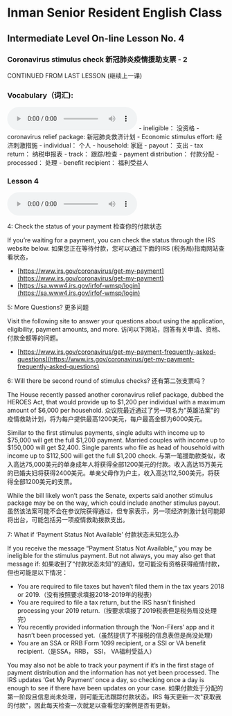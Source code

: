# Inman Senior Resident English Class
## Intermediate Level On-line Lesson No. 4
### Coronavirus stimulus check   新冠肺炎疫情援助支票 - 2

CONTINUED FROM LAST LESSON (继续上一课)
### Vocabulary（词汇):
<audio controls>
  <source src="/vocab4.mp3" type="audio/mpeg">
  Your browser does not support the audio element.
</audio>
- ineligible：					没资格
- coronavirus relief package:		新冠肺炎救济计划
- Economic stimulus effort:  		经济刺激措施
- individual：				个人
- household:					家庭
- payout：					支出
- tax return：				纳税申报表
- track：					跟踪/检查
- payment distribution：		付款分配
- processed：				处理
- benefit recipient：			福利受益人

### Lesson 4
<audio controls>
  <source src="/lesson4.mp3" type="audio/mpeg">
  Your browser does not support the audio element.
</audio>

4: Check the status of your payment 检查你的付款状态

If you’re waiting for a payment, you can check the status through the IRS website below. 如果您正在等待付款，您可以通过下面的IRS (税务局)指南网站查看状态，
- [https://www.irs.gov/coronavirus/get-my-payment](https://www.irs.gov/coronavirus/get-my-payment)
- [https://sa.www4.irs.gov/irfof-wmsp/login](https://sa.www4.irs.gov/irfof-wmsp/login)

5: More Questions? 更多问题

Visit the following site to answer your questions about using the application, eligibility, payment amounts, and more. 访问以下网站，回答有关申请、资格、付款金额等的问题。
- [https://www.irs.gov/coronavirus/get-my-payment-frequently-asked-questions](https://www.irs.gov/coronavirus/get-my-payment-frequently-asked-questions)

6: Will there be second round of stimulus checks? 还有第二张支票吗？

The House recently passed another coronavirus relief package, dubbed the HEROES Act, that would provide up to $1,200 per individual with a maximum amount of $6,000 per household. 众议院最近通过了另一项名为"英雄法案"的疫情救助计划，将为每户提供最高1200美元，每户最高金额为6000美元。

Similar to the first stimulus payments, single adults with income up to $75,000 will get the full $1,200 payment. Married couples with income up to $150,000 will get $2,400. Single parents who file as head of household with income up to $112,500 will get the full $1,200 check. 与第一笔援助款类似，收入高达75,000美元的单身成年人将获得全部1200美元的付款。收入高达15万美元的已婚夫妇将获得2400美元。单亲父母作为户主，收入高达112,500美元，将获得全部1200美元的支票。
 
While the bill likely won’t pass the Senate, experts said another stimulus package may be on the way, which could include another stimulus payout. 虽然该法案可能不会在参议院获得通过，但专家表示，另一项经济刺激计划可能即将出台，可能包括另一项疫情救助拨款支出。

7: What if ‘Payment Status Not Available’ 付款状态未知怎么办

If you receive the message “Payment Status Not Available,” you may be ineligible for the stimulus payment. But not always, you may also get that message if:
如果收到了“付款状态未知”的通知，您可能没有资格获得疫情付款，但也可能是以下情况：
 
- You are required to file taxes but haven’t filed them in the tax years 2018 or 2019.（没有按照要求填报2018-2019年的税表）
- You are required to file a tax return, but the IRS hasn’t finished processing your 2019 return.（按要求填报了2019税表但是税务局没处理完）
- You recently provided information through the ‘Non-Filers’ app and it hasn’t been processed yet.（虽然提供了不报税的信息表但是尚没处理）
- You are an SSA or RRB Form 1099 recipient, or a SSI or VA benefit recipient.（是SSA，RRB， SSI， VA福利受益人）
 
You may also not be able to track your payment if it’s in the first stage of payment distribution and the information has not yet been processed. The IRS updates ‘Get My Payment’ once a day, so checking once a day is enough to see if there have been updates on your case. 如果付款处于分配的第一阶段且信息尚未处理，则可能无法跟踪付款状态。IRS 每天更新一次"获取我的付款"，因此每天检查一次就足以查看您的案例是否有更新。
